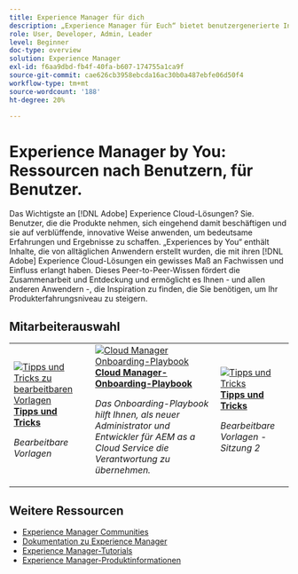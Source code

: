 ```yaml
---
title: Experience Manager für dich
description: „Experience Manager für Euch“ bietet benutzergenerierte Inhalte, die von Alltagsbenutzerinnen und -benutzern erstellt werden, die mit ihrem Wissen über Adobe Experience Manager ein gewisses Maß an Expertise und Einfluss erworben haben.
role: User, Developer, Admin, Leader
level: Beginner
doc-type: overview
solution: Experience Manager
exl-id: f6aa9dbd-fb4f-40fa-b607-174755a1ca9f
source-git-commit: cae626cb3958ebcda16ac30b0a487ebfe06d50f4
workflow-type: tm+mt
source-wordcount: '188'
ht-degree: 20%

---
```


# Experience Manager by You: Ressourcen nach Benutzern, für Benutzer.

Das Wichtigste an [!DNL Adobe] Experience Cloud-Lösungen? Sie. Benutzer, die die Produkte nehmen, sich eingehend damit beschäftigen und sie auf verblüffende, innovative Weise anwenden, um bedeutsame Erfahrungen und Ergebnisse zu schaffen. „Experiences by You“ enthält Inhalte, die von alltäglichen Anwendern erstellt wurden, die mit ihren [!DNL Adobe] Experience Cloud-Lösungen ein gewisses Maß an Fachwissen und Einfluss erlangt haben. Dieses Peer-to-Peer-Wissen fördert die Zusammenarbeit und Entdeckung und ermöglicht es Ihnen - und allen anderen Anwendern -, die Inspiration zu finden, die Sie benötigen, um Ihr Produkterfahrungsniveau zu steigern.

<div id="recs-overview-body-1"></div>
<div id="recs-overview-body-2"></div>
<div id="recs-overview-body-3"></div>
<div id="recs-overview-body-4"></div>
<div id="recs-overview-body-5"></div>
<div id="recs-overview-body-6"></div>

<div id="staff-picks-section">

## Mitarbeiterauswahl

<table>
<tr>
  <td>
    <a href="/help/experience-manager/sites/expert-resources/champion-tips-1.md">
      <img alt="Tipps und Tricks zu bearbeitbaren Vorlagen" src="https://video.tv.adobe.com/v/3409424?format=jpeg" />
    </a>
    <div>
      <a href="/help/experience-manager/sites/expert-resources/champion-tips-1.md">
    <strong>Tipps und Tricks</strong>
    </a>
    </div>
    <p>
    <em>Bearbeitbare Vorlagen</em>
    <p>
  </td>
  <td>
    <a href="/help/experience-manager/cloud-service/expert-resources/aem-champions/onboarding-playbook.md">
      <img alt="Cloud Manager Onboarding-Playbook" src="https://video.tv.adobe.com/v/3419299?format=jpeg" />
    </a>
    <div>
      <a href="/help/experience-manager/cloud-service/expert-resources/aem-champions/onboarding-playbook.md">
    <strong>Cloud Manager-Onboarding-Playbook</strong>
    </a>
    </div>
    <p>
    <em>Das Onboarding-Playbook hilft Ihnen, als neuer Administrator und Entwickler für AEM as a Cloud Service die Verantwortung zu übernehmen.</em>
    <p>
  </td>
  <td>
    <a href="/help/experience-manager/sites/expert-resources/champion-tips-2.md">
      <img alt="Tipps und Tricks" src="https://video.tv.adobe.com/v/3439846?captions=ger&format=jpeg" />
    </a>
    <div>
      <a href="/help/experience-manager/sites/expert-resources/champion-tips-2.md">
    <strong>Tipps und Tricks</strong>
    </a>
    </div>
    <p>
    <em>Bearbeitbare Vorlagen - Sitzung 2</em>
    <p>
  </td>
</tr>
</table>

</div>

## Weitere Ressourcen

* [Experience Manager Communities](https://experienceleaguecommunities.adobe.com/t5/adobe-experience-manager/ct-p/adobe-experience-manager-community?profile.language=de)
* [Dokumentation zu Experience Manager](https://experienceleague.adobe.com/docs/experience-manager-cloud-service.html?lang=de)
* [Experience Manager-Tutorials](https://experienceleague.adobe.com/docs/experience-manager-learn/aem-tutorials/overview.html?lang=de)
* [Experience Manager-Produktinformationen](https://business.adobe.com/de/products/experience-manager/adobe-experience-manager.html)
